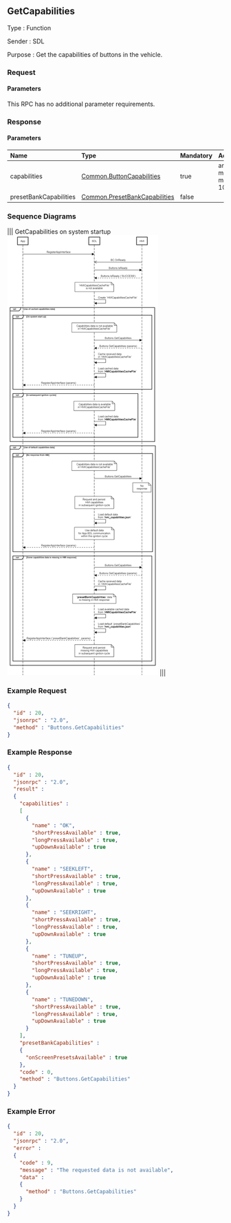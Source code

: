 ## GetCapabilities

Type
: Function

Sender
: SDL

Purpose
: Get the capabilities of buttons in the vehicle.

### Request

#### Parameters

This RPC has no additional parameter requirements.

### Response

#### Parameters

|Name|Type|Mandatory|Additional|
|:---|:---|:--------|:---------|
|capabilities|[Common.ButtonCapabilities](../../common/structs/#buttoncapabilities)|true|array: true<br>minsize: 1<br>maxsize: 100|
|presetBankCapabilities|[Common.PresetBankCapabilities](../../common/structs/#presetbankcapabilities)|false||

### Sequence Diagrams
|||
GetCapabilities on system startup
![GetCapabilities](./assets/GetCapabilities.png)
|||

### Example Request

```json
{
  "id" : 20,
  "jsonrpc" : "2.0",
  "method" : "Buttons.GetCapabilities"
}
```
### Example Response

```json
{
  "id" : 20,
  "jsonrpc" : "2.0",
  "result" :
  {
    "capabilities" :
    [
      {
        "name" : "OK",
        "shortPressAvailable" : true,
        "longPressAvailable" : true,
        "upDownAvailable" : true
      },
      {
        "name" : "SEEKLEFT",
        "shortPressAvailable" : true,
        "longPressAvailable" : true,
        "upDownAvailable" : true
      },
      {
        "name" : "SEEKRIGHT",
        "shortPressAvailable" : true,
        "longPressAvailable" : true,
        "upDownAvailable" : true
      },
      {
        "name" : "TUNEUP",
        "shortPressAvailable" : true,
        "longPressAvailable" : true,
        "upDownAvailable" : true
      },
      {
        "name" : "TUNEDOWN",
        "shortPressAvailable" : true,
        "longPressAvailable" : true,
        "upDownAvailable" : true
      }
    ],
    "presetBankCapabilities" :
    {
      "onScreenPresetsAvailable" : true
    },
    "code" : 0,
    "method" : "Buttons.GetCapabilities"
  }
}
```

### Example Error

```json
{
  "id" : 20,
  "jsonrpc" : "2.0",
  "error" :
  {
    "code" : 9,
    "message" : "The requested data is not available",
    "data" :
    {
      "method" : "Buttons.GetCapabilities"
    }
  }
}
```
